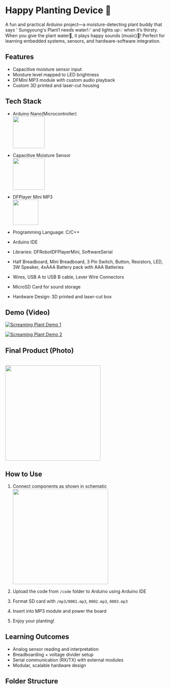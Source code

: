 # Happy Planting Device 🌱 

A fun and practical Arduino project—a moisture-detecting plant buddy that says ' Sungyoung's Plant1 needs water!💧' and lights up💡 when it’s thirsty. When you give the plant water🚿, it plays happy sounds (music)🎵! 
Perfect for learning embedded systems, sensors, and hardware-software integration.

## Features
- Capacitive moisture sensor input
- Moisture level mapped to LED brightness
- DFMini MP3 module with custom audio playback
- Custom 3D printed and laser-cut housing


## Tech Stack
- Arduino Nano(Microcontroller) <br> <img src="https://github.com/user-attachments/assets/d59336ca-3c30-45ee-92ec-0e444c47e971" width="100">

- Capacitive Moisture Sensor <br> <img src="https://github.com/user-attachments/assets/48d6691e-e47d-44f9-bb34-56acce80e356" width="100">

- DFPlayer Mini MP3 <br> <img src="https://github.com/user-attachments/assets/4b49f59b-2cb0-4a6b-b565-cb91c0baf0dd" width="80">

- Programming Language: C/C++ 
- Arduino IDE
- Libraries:	DFRobotDFPlayerMini, SoftwareSerial
- Half Breadboard, Mini Breadboard, 3 Pin Switch, Button, Resistors, LED, 3W Speaker, 4xAAA Battery pack with AAA Batteries
- Wires, USB A to USB B cable, Lever Wire Connectors
- MicroSD Card for sound storage
- Hardware Design: 	3D printed and laser-cut box 

## Demo (Video)

[![Screaming Plant Demo 1](https://img.youtube.com/vi/l7jk6fIN6yw/0.jpg)](https://www.youtube.com/watch?v=l7jk6fIN6yw)

[![Screaming Plant Demo 2](https://img.youtube.com/vi/NJWNvNU74-s/0.jpg)](https://www.youtube.com/watch?v=NJWNvNU74-s)


## Final Product (Photo)
<br> <img src="https://github.com/user-attachments/assets/830d6402-3e91-4c7a-9c2e-d08e571ff65f" width="300">



## How to Use
1. Connect components as shown in schematic <br> <img src="https://github.com/user-attachments/assets/e23b125a-7a1f-48f1-9064-331aafa0abf9" width="300">

2. Upload the code from `/code` folder to Arduino using Arduino IDE
3. Format SD card with `/mp3/0001.mp3`, `0002.mp3`, `0003.mp3`
4. Insert into MP3 module and power the board
5. Enjoy your planting!

## Learning Outcomes
- Analog sensor reading and interpretation
- Breadboarding + voltage divider setup
- Serial communication (RX/TX) with external modules
- Modular, scalable hardware design

## Folder Structure
